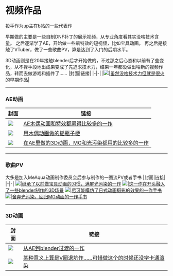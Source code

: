 # 视频作品
投手作为up主在b站的一些代表作

早期做的主要是一些自制DNF补丁的展示视频，从专业角度看其实没啥技术含量。
之后逐渐学了AE，开始做一些飙特效的短视频，比如宝具动画。
再之后是接触了VTuber，做了一些歌曲PV，算是达到了入门的后期水平。

3D动画则是在20年接触blender后才开始做的，不过那之后心态和以前有了些变化，从不择手段地出成果变成了先追求技术力，结果一年都没做出啥新的视频作品，转而去做游戏和插件了……
|封面|链接|
|-|-|
|![](https://i1.hdslb.com/bfs/archive/f155ad0ecc65c96c68cb4b28cbd347d39615202e.jpg@380w_240h_100Q_1c.webp)|[虽然没啥技术力但就是很火的早期作品](https://www.bilibili.com/video/BV18x411u7GY)|

***
### AE动画
|封面|链接|
|-|-|
![](https://i1.hdslb.com/bfs/archive/3747d285361e1ea100917f78608321dbcbbbf4f0.png@380w_240h_100Q_1c.webp)|[AE木偶动画和特效都飙得比较多的一作](https://www.bilibili.com/video/BV1Ms411A7rw)
![](https://i2.hdslb.com/bfs/archive/6cdaae3647c9fd22a1cc364cb2575449849d39ae.jpg@380w_240h_100Q_1c.webp)|[用木偶动画做的摇瓶子梗](https://www.bilibili.com/video/BV1j4411L7sw)
![](https://i0.hdslb.com/bfs/archive/677335ea0a63efc189b463330357718995cbf702.jpg@380w_240h_100Q_1c.webp)|[在AE里做的3D动画，MG和光污染都用的比较多的一作](https://www.bilibili.com/video/BV1D4411u7Yv)

***
### 歌曲PV
大多是加入MeAqua动画制作委员会后参与制作的一图流PV或者手书
|封面|链接|
|-|-|
![](https://i2.hdslb.com/bfs/archive/ffaedb281398b5a4aa78d11e83ae5c2d700d510a.jpg@380w_240h_100Q_1c.webp)|[继承了以前做宝具动画的习惯，满屏光污染的一作](https://www.bilibili.com/video/BV1yJ411P7JY)
![](https://i1.hdslb.com/bfs/archive/4489506034acd5e27218c16802ac409678b5dc1c.jpg@380w_240h_100Q_1c.webp)|[这一作在开头融入了一些blender制作的3D场景](https://www.bilibili.com/video/BV1WJ411h7D2)
![](https://i0.hdslb.com/bfs/archive/316c4863e93e55ced0a78881f232dcd2cabbf4ff.jpg@380w_240h_100Q_1c.webp)|[尽可能模仿了日式动画摄影的效果的一作手书](https://www.bilibili.com/video/BV13J411277r)
![](https://i2.hdslb.com/bfs/archive/4cec93de7c5fe1726e37ac9957820b8c6b4aa823.jpg@380w_240h_100Q_1c.webp)|[舍弃光污染，回归MG动画的一作手书](https://www.bilibili.com/video/BV11p4y1Q7Ua)

***
### 3D动画
|封面|链接|
|-|-|
![](https://i2.hdslb.com/bfs/archive/60d71b0e4c54eaa93f5cf4eb08de5fe18690984a.png@380w_240h_100Q_1c.webp)|[从AE到blender过渡的一作](https://www.bilibili.com/video/BV1St411u7RG)
![](https://i1.hdslb.com/bfs/archive/89269b62d0a60d671c60b4f522935c315a420309.jpg@380w_240h_100Q_1c.webp)|[某种意义上算是V圈退坑作……可惜做这个的时候还没学卡通渲染](https://www.bilibili.com/video/BV1S7411k7J7)